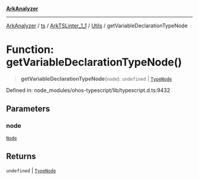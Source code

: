 [**ArkAnalyzer**](../../../../../../../../README.md)

***

[ArkAnalyzer](../../../../../../../../globals.md) / [ts](../../../../../README.md) / [ArkTSLinter\_1\_1](../../../README.md) / [Utils](../README.md) / getVariableDeclarationTypeNode

# Function: getVariableDeclarationTypeNode()

> **getVariableDeclarationTypeNode**(`node`): `undefined` \| [`TypeNode`](../../../../../interfaces/TypeNode.md)

Defined in: node\_modules/ohos-typescript/lib/typescript.d.ts:9432

## Parameters

### node

[`Node`](../../../../../interfaces/Node.md)

## Returns

`undefined` \| [`TypeNode`](../../../../../interfaces/TypeNode.md)
